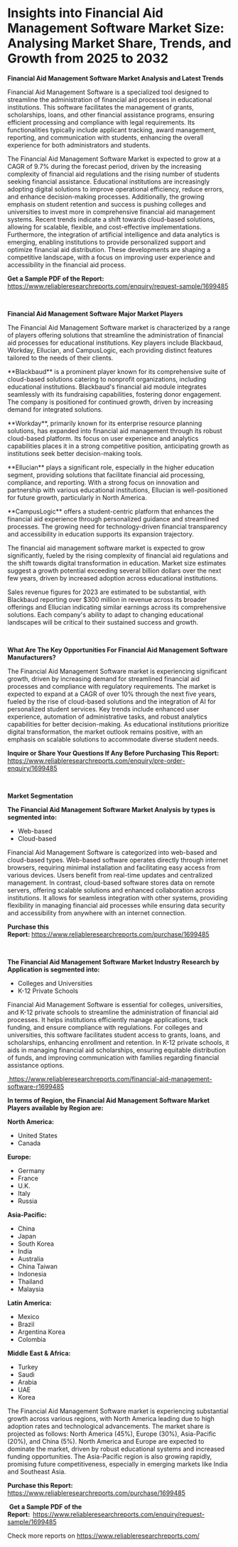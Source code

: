 <p><h1>Insights into Financial Aid Management Software Market Size: Analysing Market Share, Trends, and Growth from 2025 to 2032</h1></p><p><strong>Financial Aid Management Software Market Analysis and Latest Trends</strong></p>
<p><p>Financial Aid Management Software is a specialized tool designed to streamline the administration of financial aid processes in educational institutions. This software facilitates the management of grants, scholarships, loans, and other financial assistance programs, ensuring efficient processing and compliance with legal requirements. Its functionalities typically include applicant tracking, award management, reporting, and communication with students, enhancing the overall experience for both administrators and students.</p><p>The Financial Aid Management Software Market is expected to grow at a CAGR of 9.7% during the forecast period, driven by the increasing complexity of financial aid regulations and the rising number of students seeking financial assistance. Educational institutions are increasingly adopting digital solutions to improve operational efficiency, reduce errors, and enhance decision-making processes. Additionally, the growing emphasis on student retention and success is pushing colleges and universities to invest more in comprehensive financial aid management systems. Recent trends indicate a shift towards cloud-based solutions, allowing for scalable, flexible, and cost-effective implementations. Furthermore, the integration of artificial intelligence and data analytics is emerging, enabling institutions to provide personalized support and optimize financial aid distribution. These developments are shaping a competitive landscape, with a focus on improving user experience and accessibility in the financial aid process.</p></p>
<p><strong>Get a Sample PDF of the Report:&nbsp;</strong> <a href="https://www.reliableresearchreports.com/enquiry/request-sample/1699485?utm_campaign=1558&utm_medium=2&utm_source=Github&utm_content=ia&utm_term=09032025&utm_id=financial-aid-management-software">https://www.reliableresearchreports.com/enquiry/request-sample/1699485</a></p>
<p>&nbsp;</p>
<p><strong>Financial Aid Management Software Major Market Players</strong></p>
<p><p>The Financial Aid Management Software market is characterized by a range of players offering solutions that streamline the administration of financial aid processes for educational institutions. Key players include Blackbaud, Workday, Ellucian, and CampusLogic, each providing distinct features tailored to the needs of their clients.</p><p>**Blackbaud** is a prominent player known for its comprehensive suite of cloud-based solutions catering to nonprofit organizations, including educational institutions. Blackbaud's financial aid module integrates seamlessly with its fundraising capabilities, fostering donor engagement. The company is positioned for continued growth, driven by increasing demand for integrated solutions.</p><p>**Workday**, primarily known for its enterprise resource planning solutions, has expanded into financial aid management through its robust cloud-based platform. Its focus on user experience and analytics capabilities places it in a strong competitive position, anticipating growth as institutions seek better decision-making tools.</p><p>**Ellucian** plays a significant role, especially in the higher education segment, providing solutions that facilitate financial aid processing, compliance, and reporting. With a strong focus on innovation and partnership with various educational institutions, Ellucian is well-positioned for future growth, particularly in North America.</p><p>**CampusLogic** offers a student-centric platform that enhances the financial aid experience through personalized guidance and streamlined processes. The growing need for technology-driven financial transparency and accessibility in education supports its expansion trajectory.</p><p>The financial aid management software market is expected to grow significantly, fueled by the rising complexity of financial aid regulations and the shift towards digital transformation in education. Market size estimates suggest a growth potential exceeding several billion dollars over the next few years, driven by increased adoption across educational institutions.</p><p>Sales revenue figures for 2023 are estimated to be substantial, with Blackbaud reporting over $300 million in revenue across its broader offerings and Ellucian indicating similar earnings across its comprehensive solutions. Each company's ability to adapt to changing educational landscapes will be critical to their sustained success and growth.</p></p>
<p>&nbsp;</p>
<p><strong>What Are The Key Opportunities For Financial Aid Management Software Manufacturers?</strong></p>
<p><p>The Financial Aid Management Software market is experiencing significant growth, driven by increasing demand for streamlined financial aid processes and compliance with regulatory requirements. The market is expected to expand at a CAGR of over 10% through the next five years, fueled by the rise of cloud-based solutions and the integration of AI for personalized student services. Key trends include enhanced user experience, automation of administrative tasks, and robust analytics capabilities for better decision-making. As educational institutions prioritize digital transformation, the market outlook remains positive, with an emphasis on scalable solutions to accommodate diverse student needs.</p></p>
<p><strong>Inquire or Share Your Questions If Any Before Purchasing This Report:</strong> <a href="https://www.reliableresearchreports.com/enquiry/pre-order-enquiry/1699485?utm_campaign=1558&utm_medium=2&utm_source=Github&utm_content=ia&utm_term=09032025&utm_id=financial-aid-management-software">https://www.reliableresearchreports.com/enquiry/pre-order-enquiry/1699485</a></p>
<p>&nbsp;</p>
<p><strong>Market Segmentation</strong></p>
<p><strong>The Financial Aid Management Software Market Analysis by types is segmented into:</strong></p>
<p><ul><li>Web-based</li><li>Cloud-based</li></ul></p>
<p><p>Financial Aid Management Software is categorized into web-based and cloud-based types. Web-based software operates directly through internet browsers, requiring minimal installation and facilitating easy access from various devices. Users benefit from real-time updates and centralized management. In contrast, cloud-based software stores data on remote servers, offering scalable solutions and enhanced collaboration across institutions. It allows for seamless integration with other systems, providing flexibility in managing financial aid processes while ensuring data security and accessibility from anywhere with an internet connection.</p></p>
<p><strong>Purchase this Report:&nbsp;</strong><a href="https://www.reliableresearchreports.com/purchase/1699485?utm_campaign=1558&utm_medium=2&utm_source=Github&utm_content=ia&utm_term=09032025&utm_id=financial-aid-management-software">https://www.reliableresearchreports.com/purchase/1699485</a></p>
<p>&nbsp;</p>
<p><strong>The Financial Aid Management Software Market Industry Research by Application is segmented into:</strong></p>
<p><ul><li>Colleges and Universities</li><li>K-12 Private Schools</li></ul></p>
<p><p>Financial Aid Management Software is essential for colleges, universities, and K-12 private schools to streamline the administration of financial aid processes. It helps institutions efficiently manage applications, track funding, and ensure compliance with regulations. For colleges and universities, this software facilitates student access to grants, loans, and scholarships, enhancing enrollment and retention. In K-12 private schools, it aids in managing financial aid scholarships, ensuring equitable distribution of funds, and improving communication with families regarding financial assistance options.</p></p>
<p><a href="https://www.reliableresearchreports.com/financial-aid-management-software-r1699485?utm_campaign=1558&utm_medium=2&utm_source=Github&utm_content=ia&utm_term=09032025&utm_id=financial-aid-management-software">&nbsp;https://www.reliableresearchreports.com/financial-aid-management-software-r1699485</a></p>
<p><strong>In terms of Region, the Financial Aid Management Software Market Players available by Region are:</strong></p>
<p>
    <p> <strong> North America: </strong>
        <ul>
            <li>United States</li>
            <li>Canada</li>
        </ul>
        </p> 
    <p> <strong> Europe: </strong>
        <ul>
            <li>Germany</li>
            <li>France</li>
            <li>U.K.</li>
            <li>Italy</li>
            <li>Russia</li>
        </ul>
        </p> 
    <p> <strong> Asia-Pacific: </strong>
        <ul>
            <li>China</li>
            <li>Japan</li>
            <li>South Korea</li>
            <li>India</li>
            <li>Australia</li>
            <li>China Taiwan</li>
            <li>Indonesia</li>
            <li>Thailand</li>
            <li>Malaysia</li>
        </ul>
        </p> 
    <p> <strong> Latin America: </strong>
        <ul>
            <li>Mexico</li>
            <li>Brazil</li>
            <li>Argentina Korea</li>
            <li>Colombia</li>
        </ul>
        </p> 
    <p> <strong> Middle East & Africa: </strong>
        <ul>
            <li>Turkey</li>
            <li>Saudi</li>
            <li>Arabia</li>
            <li>UAE</li>
            <li>Korea</li>
        </ul>
    </p>
    </p>
<p><p>The Financial Aid Management Software market is experiencing substantial growth across various regions, with North America leading due to high adoption rates and technological advancements. The market share is projected as follows: North America (45%), Europe (30%), Asia-Pacific (20%), and China (5%). North America and Europe are expected to dominate the market, driven by robust educational systems and increased funding opportunities. The Asia-Pacific region is also growing rapidly, promising future competitiveness, especially in emerging markets like India and Southeast Asia.</p></p>
<p><strong>Purchase this Report: </strong><a href="https://www.reliableresearchreports.com/purchase/1699485?utm_campaign=1558&utm_medium=2&utm_source=Github&utm_content=ia&utm_term=09032025&utm_id=financial-aid-management-software">https://www.reliableresearchreports.com/purchase/1699485</a></p>
<p>&nbsp;<strong>Get a Sample PDF of the Report:&nbsp;&nbsp;</strong><a href="https://www.reliableresearchreports.com/enquiry/request-sample/1699485?utm_campaign=1558&utm_medium=2&utm_source=Github&utm_content=ia&utm_term=09032025&utm_id=financial-aid-management-software">https://www.reliableresearchreports.com/enquiry/request-sample/1699485</a></p>
<p><strong></strong></p>
<p>Check more reports on <a href="https://www.reliableresearchreports.com/?utm_campaign=1558&utm_medium=2&utm_source=Github&utm_content=ia&utm_term=09032025&utm_id=financial-aid-management-software">https://www.reliableresearchreports.com/</a></p>
